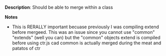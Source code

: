 __Description__: Should be able to merge within a class

__Notes__

+ This is RERALLY important becuase previously I was compiling extend before mergeed. This was an issue since you cannot use "common" "extends" (well you can) but the "common" objects extend is compiled before using ctr.js cad common is actually merged during the meat and patatos of ctr